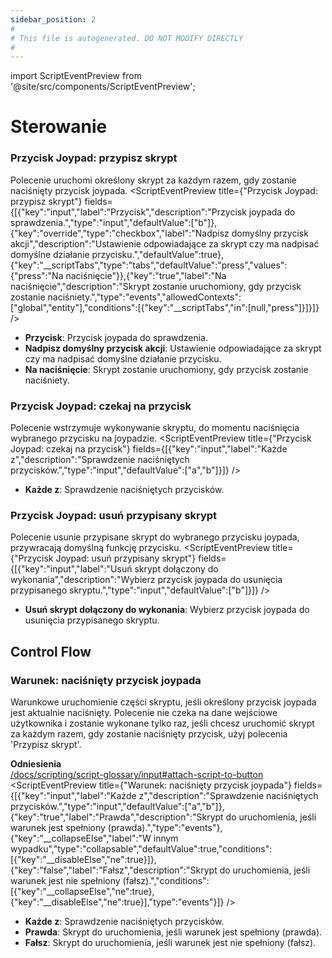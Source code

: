 ```yaml
---
sidebar_position: 2
#
# This file is autogenerated. DO NOT MODIFY DIRECTLY
#
---
```


import ScriptEventPreview from '@site/src/components/ScriptEventPreview';

# Sterowanie

### Przycisk Joypad: przypisz skrypt
Polecenie uruchomi określony skrypt za każdym razem, gdy zostanie naciśnięty przycisk joypada.
<ScriptEventPreview title={"Przycisk Joypad: przypisz skrypt"} fields={[{"key":"input","label":"Przycisk","description":"Przycisk joypada do sprawdzenia.","type":"input","defaultValue":["b"]},{"key":"override","type":"checkbox","label":"Nadpisz domyślny przycisk akcji","description":"Ustawienie odpowiadające za skrypt czy ma nadpisać domyślne działanie przycisku.","defaultValue":true},{"key":"__scriptTabs","type":"tabs","defaultValue":"press","values":{"press":"Na naciśnięcie"}},{"key":"true","label":"Na naciśnięcie","description":"Skrypt zostanie uruchomiony, gdy przycisk zostanie naciśniety.","type":"events","allowedContexts":["global","entity"],"conditions":[{"key":"__scriptTabs","in":[null,"press"]}]}]} />

- **Przycisk**: Przycisk joypada do sprawdzenia.  
- **Nadpisz domyślny przycisk akcji**: Ustawienie odpowiadające za skrypt czy ma nadpisać domyślne działanie przycisku.  
- **Na naciśnięcie**: Skrypt zostanie uruchomiony, gdy przycisk zostanie naciśniety.  

### Przycisk Joypad: czekaj na przycisk
Polecenie wstrzymuje wykonywanie skryptu, do momentu naciśnięcia wybranego przycisku na joypadzie.
<ScriptEventPreview title={"Przycisk Joypad: czekaj na przycisk"} fields={[{"key":"input","label":"Każde z","description":"Sprawdzenie naciśniętych przycisków.","type":"input","defaultValue":["a","b"]}]} />

- **Każde z**: Sprawdzenie naciśniętych przycisków.  

### Przycisk Joypad: usuń przypisany skrypt
Polecenie usunie przypisane skrypt do wybranego przycisku joypada, przywracają domyślną funkcję przycisku.
<ScriptEventPreview title={"Przycisk Joypad: usuń przypisany skrypt"} fields={[{"key":"input","label":"Usuń skrypt dołączony do wykonania","description":"Wybierz przycisk joypada do usunięcia przypisanego skryptu.","type":"input","defaultValue":["b"]}]} />

- **Usuń skrypt dołączony do wykonania**: Wybierz przycisk joypada do usunięcia przypisanego skryptu.  

## Control Flow
### Warunek: naciśnięty przycisk joypada
Warunkowe uruchomienie części skryptu, jeśli określony przycisk joypada jest aktualnie naciśnięty. Polecenie nie czeka na dane wejściowe użytkownika i zostanie wykonane tylko raz, jeśli chcesz uruchomić skrypt za każdym razem, gdy zostanie naciśnięty przycisk, użyj polecenia 'Przypisz skrypt'.

**Odniesienia**  
[/docs/scripting/script-glossary/input#attach-script-to-button](/docs/scripting/script-glossary/input#attach-script-to-button)  
<ScriptEventPreview title={"Warunek: naciśnięty przycisk joypada"} fields={[{"key":"input","label":"Każde z","description":"Sprawdzenie naciśniętych przycisków.","type":"input","defaultValue":["a","b"]},{"key":"true","label":"Prawda","description":"Skrypt do uruchomienia, jeśli warunek jest spełniony (prawda).","type":"events"},{"key":"__collapseElse","label":"W innym wypadku","type":"collapsable","defaultValue":true,"conditions":[{"key":"__disableElse","ne":true}]},{"key":"false","label":"Fałsz","description":"Skrypt do uruchomienia, jeśli warunek jest nie spełniony (fałsz).","conditions":[{"key":"__collapseElse","ne":true},{"key":"__disableElse","ne":true}],"type":"events"}]} />

- **Każde z**: Sprawdzenie naciśniętych przycisków.  
- **Prawda**: Skrypt do uruchomienia, jeśli warunek jest spełniony (prawda).  
- **Fałsz**: Skrypt do uruchomienia, jeśli warunek jest nie spełniony (fałsz).  

